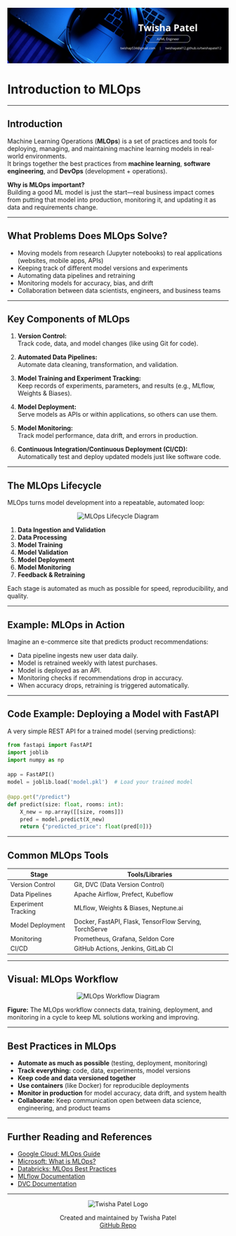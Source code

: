 ![Banner](https://github.com/twishapatel12/AI-ML-Journal/blob/main/assets/aiml-banner.png)

# Introduction to MLOps

---

## Introduction

Machine Learning Operations (**MLOps**) is a set of practices and tools for deploying, managing, and maintaining machine learning models in real-world environments.  
It brings together the best practices from **machine learning**, **software engineering**, and **DevOps** (development + operations).

**Why is MLOps important?**  
Building a good ML model is just the start—real business impact comes from putting that model into production, monitoring it, and updating it as data and requirements change.

---

## What Problems Does MLOps Solve?

- Moving models from research (Jupyter notebooks) to real applications (websites, mobile apps, APIs)
- Keeping track of different model versions and experiments
- Automating data pipelines and retraining
- Monitoring models for accuracy, bias, and drift
- Collaboration between data scientists, engineers, and business teams

---

## Key Components of MLOps

1. **Version Control:**  
   Track code, data, and model changes (like using Git for code).

2. **Automated Data Pipelines:**  
   Automate data cleaning, transformation, and validation.

3. **Model Training and Experiment Tracking:**  
   Keep records of experiments, parameters, and results (e.g., MLflow, Weights & Biases).

4. **Model Deployment:**  
   Serve models as APIs or within applications, so others can use them.

5. **Model Monitoring:**  
   Track model performance, data drift, and errors in production.

6. **Continuous Integration/Continuous Deployment (CI/CD):**  
   Automatically test and deploy updated models just like software code.

---

## The MLOps Lifecycle

MLOps turns model development into a repeatable, automated loop:

<p align="center">
  <img src="https://github.com/twishapatel12/AI-ML-Journal/blob/main/assets/mlops-lifecycle-diagram.png" alt="MLOps Lifecycle Diagram" width="520"/>
</p>

1. **Data Ingestion and Validation**
2. **Data Processing**
3. **Model Training**
4. **Model Validation**
5. **Model Deployment**
6. **Model Monitoring**
7. **Feedback & Retraining**

Each stage is automated as much as possible for speed, reproducibility, and quality.

---

## Example: MLOps in Action

Imagine an e-commerce site that predicts product recommendations:

- Data pipeline ingests new user data daily.
- Model is retrained weekly with latest purchases.
- Model is deployed as an API.
- Monitoring checks if recommendations drop in accuracy.
- When accuracy drops, retraining is triggered automatically.

---

## Code Example: Deploying a Model with FastAPI

A very simple REST API for a trained model (serving predictions):

```python
from fastapi import FastAPI
import joblib
import numpy as np

app = FastAPI()
model = joblib.load('model.pkl')  # Load your trained model

@app.get("/predict")
def predict(size: float, rooms: int):
    X_new = np.array([[size, rooms]])
    pred = model.predict(X_new)
    return {"predicted_price": float(pred[0])}
````

---

## Common MLOps Tools

| Stage               | Tools/Libraries                                        |
| ------------------- | ------------------------------------------------------ |
| Version Control     | Git, DVC (Data Version Control)                        |
| Data Pipelines      | Apache Airflow, Prefect, Kubeflow                      |
| Experiment Tracking | MLflow, Weights & Biases, Neptune.ai                   |
| Model Deployment    | Docker, FastAPI, Flask, TensorFlow Serving, TorchServe |
| Monitoring          | Prometheus, Grafana, Seldon Core                       |
| CI/CD               | GitHub Actions, Jenkins, GitLab CI                     |

---

## Visual: MLOps Workflow

<p align="center">
  <img src="https://github.com/twishapatel12/AI-ML-Journal/blob/main/assets/mlops-workflow-diagram.png" alt="MLOps Workflow Diagram" width="520"/>
</p>

**Figure:**
The MLOps workflow connects data, training, deployment, and monitoring in a cycle to keep ML solutions working and improving.

---

## Best Practices in MLOps

* **Automate as much as possible** (testing, deployment, monitoring)
* **Track everything:** code, data, experiments, model versions
* **Keep code and data versioned together**
* **Use containers** (like Docker) for reproducible deployments
* **Monitor in production** for model accuracy, data drift, and system health
* **Collaborate:** Keep communication open between data science, engineering, and product teams

---

## Further Reading and References

* [Google Cloud: MLOps Guide](https://cloud.google.com/architecture/mlops-continuous-delivery-and-automation-pipelines-in-machine-learning)
* [Microsoft: What is MLOps?](https://learn.microsoft.com/en-us/azure/machine-learning/concept-model-management-and-deployment)
* [Databricks: MLOps Best Practices](https://www.databricks.com/solutions/mlops)
* [MLflow Documentation](https://mlflow.org/docs/latest/index.html)
* [DVC Documentation](https://dvc.org/doc)

---

<p align="center">
  <img src="https://github.com/twishapatel12/AI-ML-Journal/blob/main/assets/twisha-patel-logo.png" alt="Twisha Patel Logo" width="80"/>
</p>
<p align="center">
  Created and maintained by Twisha Patel  
  <br>
  <a href="https://github.com/twishapatel12/AI-ML-Journal">GitHub Repo</a>
</p>